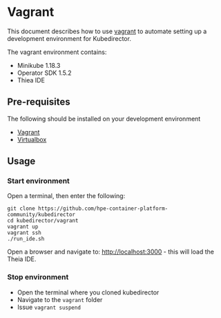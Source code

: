 # Vagrant

This document describes how to use [vagrant](https://www.vagrantup.com) to automate setting up a development environment for Kubedirector.

The vagrant environment contains:

 - Minikube 1.18.3
 - Operator SDK 1.5.2
 - Thiea IDE

## Pre-requisites

The following should be installed on your development environment

 - [Vagrant](https://www.vagrantup.com/downloads)
 - [Virtualbox](https://www.virtualbox.org/)

## Usage

### Start environment

Open a terminal, then enter the following:

 ```
 git clone https://github.com/hpe-container-platform-community/kubedirector
 cd kubedirector/vagrant
 vagrant up
 vagrant ssh
 ./run_ide.sh
 ```

 Open a browser and navigate to: [http://localhost:3000](http://localhost:3000) - this will load the Theia IDE.

 ### Stop environment

 - Open the terminal where you cloned kubedirector
 - Navigate to the `vagrant` folder
 - Issue `vagrant suspend` 
